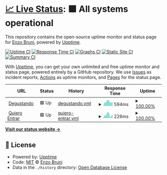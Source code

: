 # [📈 Live Status](https://enzobrunii.github.io/upptime-taxter): <!--live status--> **🟩 All systems operational**

This repository contains the open-source uptime monitor and status page for [Enzo Bruni](https://enzobrunii.github.io/upptime-taxter), powered by [Upptime](https://github.com/upptime/upptime).

[![Uptime CI](https://github.com/enzobrunii/upptime-taxter/workflows/Uptime%20CI/badge.svg)](https://github.com/enzobrunii/upptime-taxter/actions?query=workflow%3A%22Uptime+CI%22)
[![Response Time CI](https://github.com/enzobrunii/upptime-taxter/workflows/Response%20Time%20CI/badge.svg)](https://github.com/enzobrunii/upptime-taxter/actions?query=workflow%3A%22Response+Time+CI%22)
[![Graphs CI](https://github.com/enzobrunii/upptime-taxter/workflows/Graphs%20CI/badge.svg)](https://github.com/enzobrunii/upptime-taxter/actions?query=workflow%3A%22Graphs+CI%22)
[![Static Site CI](https://github.com/enzobrunii/upptime-taxter/workflows/Static%20Site%20CI/badge.svg)](https://github.com/enzobrunii/upptime-taxter/actions?query=workflow%3A%22Static+Site+CI%22)
[![Summary CI](https://github.com/enzobrunii/upptime-taxter/workflows/Summary%20CI/badge.svg)](https://github.com/enzobrunii/upptime-taxter/actions?query=workflow%3A%22Summary+CI%22)

With [Upptime](https://upptime.js.org), you can get your own unlimited and free uptime monitor and status page, powered entirely by a GitHub repository. We use [Issues](https://github.com/enzobrunii/upptime-taxter/issues) as incident reports, [Actions](https://github.com/enzobrunii/upptime-taxter/actions) as uptime monitors, and [Pages](https://enzobrunii.github.io/upptime-taxter) for the status page.

<!--start: status pages-->
<!-- This summary is generated by Upptime (https://github.com/upptime/upptime) -->
<!-- Do not edit this manually, your changes will be overwritten -->
<!-- prettier-ignore -->
| URL | Status | History | Response Time | Uptime |
| --- | ------ | ------- | ------------- | ------ |
| <img alt="" src="https://icons.duckduckgo.com/ip3/degustando.app.ico" height="13"> [Degustando](https://degustando.app/) | 🟩 Up | [degustando.yml](https://github.com/enzobrunii/upptime-taxter/commits/HEAD/history/degustando.yml) | <details><summary><img alt="Response time graph" src="./graphs/degustando/response-time-week.png" height="20"> 594ms</summary><br><a href="https://enzobrunii.github.io/upptime-taxter/history/degustando"><img alt="Response time 646" src="https://img.shields.io/endpoint?url=https%3A%2F%2Fraw.githubusercontent.com%2Fenzobrunii%2Fupptime-taxter%2FHEAD%2Fapi%2Fdegustando%2Fresponse-time.json"></a><br><a href="https://enzobrunii.github.io/upptime-taxter/history/degustando"><img alt="24-hour response time 490" src="https://img.shields.io/endpoint?url=https%3A%2F%2Fraw.githubusercontent.com%2Fenzobrunii%2Fupptime-taxter%2FHEAD%2Fapi%2Fdegustando%2Fresponse-time-day.json"></a><br><a href="https://enzobrunii.github.io/upptime-taxter/history/degustando"><img alt="7-day response time 594" src="https://img.shields.io/endpoint?url=https%3A%2F%2Fraw.githubusercontent.com%2Fenzobrunii%2Fupptime-taxter%2FHEAD%2Fapi%2Fdegustando%2Fresponse-time-week.json"></a><br><a href="https://enzobrunii.github.io/upptime-taxter/history/degustando"><img alt="30-day response time 652" src="https://img.shields.io/endpoint?url=https%3A%2F%2Fraw.githubusercontent.com%2Fenzobrunii%2Fupptime-taxter%2FHEAD%2Fapi%2Fdegustando%2Fresponse-time-month.json"></a><br><a href="https://enzobrunii.github.io/upptime-taxter/history/degustando"><img alt="1-year response time 646" src="https://img.shields.io/endpoint?url=https%3A%2F%2Fraw.githubusercontent.com%2Fenzobrunii%2Fupptime-taxter%2FHEAD%2Fapi%2Fdegustando%2Fresponse-time-year.json"></a></details> | <details><summary><a href="https://enzobrunii.github.io/upptime-taxter/history/degustando">100.00%</a></summary><a href="https://enzobrunii.github.io/upptime-taxter/history/degustando"><img alt="All-time uptime 99.68%" src="https://img.shields.io/endpoint?url=https%3A%2F%2Fraw.githubusercontent.com%2Fenzobrunii%2Fupptime-taxter%2FHEAD%2Fapi%2Fdegustando%2Fuptime.json"></a><br><a href="https://enzobrunii.github.io/upptime-taxter/history/degustando"><img alt="24-hour uptime 100.00%" src="https://img.shields.io/endpoint?url=https%3A%2F%2Fraw.githubusercontent.com%2Fenzobrunii%2Fupptime-taxter%2FHEAD%2Fapi%2Fdegustando%2Fuptime-day.json"></a><br><a href="https://enzobrunii.github.io/upptime-taxter/history/degustando"><img alt="7-day uptime 100.00%" src="https://img.shields.io/endpoint?url=https%3A%2F%2Fraw.githubusercontent.com%2Fenzobrunii%2Fupptime-taxter%2FHEAD%2Fapi%2Fdegustando%2Fuptime-week.json"></a><br><a href="https://enzobrunii.github.io/upptime-taxter/history/degustando"><img alt="30-day uptime 100.00%" src="https://img.shields.io/endpoint?url=https%3A%2F%2Fraw.githubusercontent.com%2Fenzobrunii%2Fupptime-taxter%2FHEAD%2Fapi%2Fdegustando%2Fuptime-month.json"></a><br><a href="https://enzobrunii.github.io/upptime-taxter/history/degustando"><img alt="1-year uptime 99.62%" src="https://img.shields.io/endpoint?url=https%3A%2F%2Fraw.githubusercontent.com%2Fenzobrunii%2Fupptime-taxter%2FHEAD%2Fapi%2Fdegustando%2Fuptime-year.json"></a></details>
| <img alt="" src="https://icons.duckduckgo.com/ip3/quieroentrar.com.ar.ico" height="13"> [Quiero Entrar](https://quieroentrar.com.ar/) | 🟩 Up | [quiero-entrar.yml](https://github.com/enzobrunii/upptime-taxter/commits/HEAD/history/quiero-entrar.yml) | <details><summary><img alt="Response time graph" src="./graphs/quiero-entrar/response-time-week.png" height="20"> 226ms</summary><br><a href="https://enzobrunii.github.io/upptime-taxter/history/quiero-entrar"><img alt="Response time 287" src="https://img.shields.io/endpoint?url=https%3A%2F%2Fraw.githubusercontent.com%2Fenzobrunii%2Fupptime-taxter%2FHEAD%2Fapi%2Fquiero-entrar%2Fresponse-time.json"></a><br><a href="https://enzobrunii.github.io/upptime-taxter/history/quiero-entrar"><img alt="24-hour response time 183" src="https://img.shields.io/endpoint?url=https%3A%2F%2Fraw.githubusercontent.com%2Fenzobrunii%2Fupptime-taxter%2FHEAD%2Fapi%2Fquiero-entrar%2Fresponse-time-day.json"></a><br><a href="https://enzobrunii.github.io/upptime-taxter/history/quiero-entrar"><img alt="7-day response time 226" src="https://img.shields.io/endpoint?url=https%3A%2F%2Fraw.githubusercontent.com%2Fenzobrunii%2Fupptime-taxter%2FHEAD%2Fapi%2Fquiero-entrar%2Fresponse-time-week.json"></a><br><a href="https://enzobrunii.github.io/upptime-taxter/history/quiero-entrar"><img alt="30-day response time 305" src="https://img.shields.io/endpoint?url=https%3A%2F%2Fraw.githubusercontent.com%2Fenzobrunii%2Fupptime-taxter%2FHEAD%2Fapi%2Fquiero-entrar%2Fresponse-time-month.json"></a><br><a href="https://enzobrunii.github.io/upptime-taxter/history/quiero-entrar"><img alt="1-year response time 294" src="https://img.shields.io/endpoint?url=https%3A%2F%2Fraw.githubusercontent.com%2Fenzobrunii%2Fupptime-taxter%2FHEAD%2Fapi%2Fquiero-entrar%2Fresponse-time-year.json"></a></details> | <details><summary><a href="https://enzobrunii.github.io/upptime-taxter/history/quiero-entrar">100.00%</a></summary><a href="https://enzobrunii.github.io/upptime-taxter/history/quiero-entrar"><img alt="All-time uptime 99.26%" src="https://img.shields.io/endpoint?url=https%3A%2F%2Fraw.githubusercontent.com%2Fenzobrunii%2Fupptime-taxter%2FHEAD%2Fapi%2Fquiero-entrar%2Fuptime.json"></a><br><a href="https://enzobrunii.github.io/upptime-taxter/history/quiero-entrar"><img alt="24-hour uptime 100.00%" src="https://img.shields.io/endpoint?url=https%3A%2F%2Fraw.githubusercontent.com%2Fenzobrunii%2Fupptime-taxter%2FHEAD%2Fapi%2Fquiero-entrar%2Fuptime-day.json"></a><br><a href="https://enzobrunii.github.io/upptime-taxter/history/quiero-entrar"><img alt="7-day uptime 100.00%" src="https://img.shields.io/endpoint?url=https%3A%2F%2Fraw.githubusercontent.com%2Fenzobrunii%2Fupptime-taxter%2FHEAD%2Fapi%2Fquiero-entrar%2Fuptime-week.json"></a><br><a href="https://enzobrunii.github.io/upptime-taxter/history/quiero-entrar"><img alt="30-day uptime 100.00%" src="https://img.shields.io/endpoint?url=https%3A%2F%2Fraw.githubusercontent.com%2Fenzobrunii%2Fupptime-taxter%2FHEAD%2Fapi%2Fquiero-entrar%2Fuptime-month.json"></a><br><a href="https://enzobrunii.github.io/upptime-taxter/history/quiero-entrar"><img alt="1-year uptime 99.24%" src="https://img.shields.io/endpoint?url=https%3A%2F%2Fraw.githubusercontent.com%2Fenzobrunii%2Fupptime-taxter%2FHEAD%2Fapi%2Fquiero-entrar%2Fuptime-year.json"></a></details>

<!--end: status pages-->

[**Visit our status website →**](https://enzobrunii.github.io/upptime-taxter)

## 📄 License

- Powered by: [Upptime](https://github.com/upptime/upptime)
- Code: [MIT](./LICENSE) © [Enzo Bruni](https://enzobrunii.github.io/upptime-taxter)
- Data in the `./history` directory: [Open Database License](https://opendatacommons.org/licenses/odbl/1-0/)

